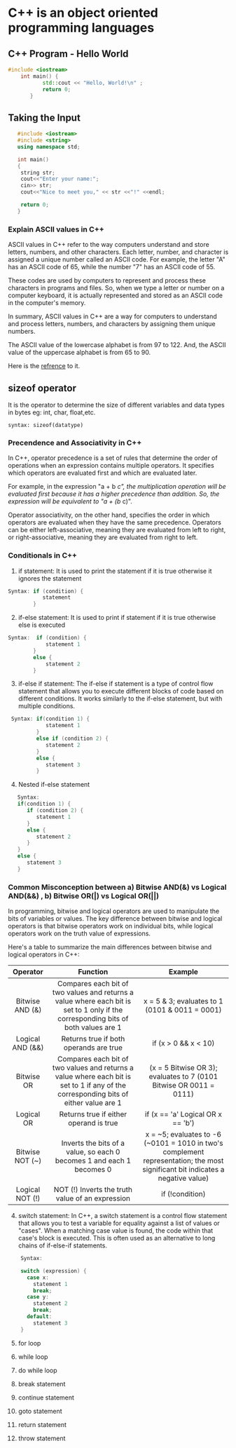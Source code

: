 # C++ is an object oriented programming languages

## C++ Program - Hello World

```cpp
#include <iostream>   
    int main() {
           std::cout << "Hello, World!\n" ;
           return 0;
       }
```

## Taking the Input

```cpp
   #include <iostream>
   #include <string>
   using namespace std;

   int main()
   {
    string str;
    cout<<"Enter your name:";
    cin>> str;
    cout<<"Nice to meet you," << str <<"!" <<endl;

    return 0;
   }
```

### Explain ASCII values in C++

ASCII values in C++ refer to the way computers understand and store letters, numbers, and other characters. Each letter, number, and character is assigned a unique number called an ASCII code. For example, the letter "A" has an ASCII code of 65, while the number "7" has an ASCII code of 55.

These codes are used by computers to represent and process these characters in programs and files. So, when we type a letter or number on a computer keyboard, it is actually represented and stored as an ASCII code in the computer's memory.

In summary, ASCII values in C++ are a way for computers to understand and process letters, numbers, and characters by assigning them unique numbers.

The ASCII value of the lowercase alphabet is from 97 to 122. And, the ASCII value of the uppercase alphabet is from 65 to 90.

Here is the [refrence](https://en.cppreference.com/w/cpp/language/ascii) to it.

## sizeof operator

It is the operator to determine the size of different variables and data types in bytes eg: int, char, float,etc.

```
syntax: sizeof(datatype)
```

### Precendence and Associativity in C++

In C++, operator precedence is a set of rules that determine the order of operations when an expression contains multiple operators. It specifies which operators are evaluated first and which are evaluated later.

For example, in the expression "a + b *c", the multiplication operation will be evaluated first because it has a higher precedence than addition. So, the expression will be equivalent to "a + (b* c)".

Operator associativity, on the other hand, specifies the order in which operators are evaluated when they have the same precedence. Operators can be either left-associative, meaning they are evaluated from left to right, or right-associative, meaning they are evaluated from right to left.

### Conditionals in C++

  1) if statement: It is used to print the statement if it is true otherwise it ignores the statement

``` C++
Syntax: if (condition) {
           statement
        }
```

  2) if-else statement: It is used to print if statement if it is true otherwise else is executed

``` C++
Syntax:  if (condition) {
            statement 1
        }
        else {
            statement 2
        }
```

  3) if-else if statement: The if-else if statement is a type of control flow statement that allows you to execute different blocks of code based on different conditions. It works similarly to the if-else statement, but with multiple conditions.

 ``` C++
  Syntax: if(condition 1) {
             statement 1
          }
          else if (condition 2) {
             statement 2
          }
          else {
             statement 3
          }
 ```
  4) Nested if-else statement
   
``` C++
   Syntax: 
   if(condition 1) {
      if (condition 2) {
         statement 1
      } 
      else {
         statement 2
      }
   }
   else {
      statement 3
   }
```
### Common Misconception between a) Bitwise AND(&) vs Logical AND(&&) , b) Bitwise OR(|) vs Logical OR(||)

In programming, bitwise and logical operators are used to manipulate the bits of variables or values. The key difference between bitwise and logical operators is that bitwise operators work on individual bits, while logical operators work on the truth value of expressions.

Here's a table to summarize the main differences between bitwise and logical operators in C++:

|Operator| Function | Example |
|:------:|:--------:|:-------:|
|Bitwise AND (&) |Compares each bit of two values and returns a value where each bit is set to 1 only if the corresponding bits of both values are 1 | x = 5 & 3; evaluates to 1 (0101 & 0011 = 0001) |
|Logical AND (&&)|Returns true if both operands are true |if (x > 0 && x < 10)|
|Bitwise OR|Compares each bit of two values and returns a value where each bit is set to 1 if any of the corresponding bits of either value are 1|(x = 5 Bitwise OR 3); evaluates to 7 (0101 Bitwise OR 0011 = 0111)|
|Logical OR |Returns true if either operand is true |	if (x == 'a' Logical OR x == 'b') |
|Bitwise NOT (~)|Inverts the bits of a value, so each 0 becomes 1 and each 1 becomes 0|x = ~5; evaluates to -6 (~0101 = 1010 in two's complement representation; the most significant bit indicates a negative value)|
|Logical NOT (!)| NOT (!)	Inverts the truth value of an expression|	if (!condition)|


  4) switch statement: In C++, a switch statement is a control flow statement that allows you to test a variable for equality against a list of values or "cases". When a matching case value is found, the code within that case's block is executed. This is often used as an alternative to long chains of if-else-if statements.
   
``` C++
    Syntax:

    switch (expression) {
      case x:
        statement 1
        break;
      case y:
        statement 2
        break;
      default:
        statement 3
    }

```
   

  5) for loop

  6) while loop

  7) do while loop

  8)  break statement

  9)  continue statement

  10) goto statement

  11) return statement

  12) throw statement
